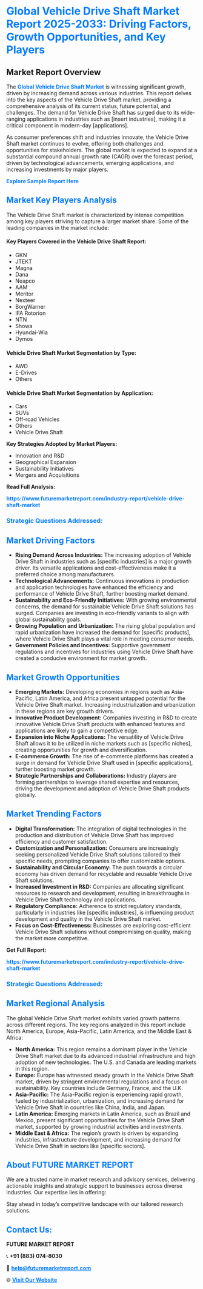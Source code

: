 <h1 style="color: #007BFF;">Global Vehicle Drive Shaft Market Report 2025-2033: Driving Factors, Growth Opportunities, and Key Players</h1>

<section id="overview">
<h2>Market Report Overview</h2>
<p>The <a href="https://www.futuremarketreport.com/industry-report/vehicle-drive-shaft-market" style="color: #007BFF; text-decoration: none;"><strong>Global Vehicle Drive Shaft Market</strong></a> is witnessing significant growth, driven by increasing demand across various industries. This report delves into the key aspects of the Vehicle Drive Shaft market, providing a comprehensive analysis of its current status, future potential, and challenges. The demand for Vehicle Drive Shaft has surged due to its wide-ranging applications in industries such as [insert industries], making it a critical component in modern-day [applications].</p>
<p>As consumer preferences shift and industries innovate, the Vehicle Drive Shaft market continues to evolve, offering both challenges and opportunities for stakeholders. The global market is expected to expand at a substantial compound annual growth rate (CAGR) over the forecast period, driven by technological advancements, emerging applications, and increasing investments by major players.</p>
</section>

<section id="overview">
<p><a href="https://www.futuremarketreport.com/request-sample/reportId=126008" style="color: #007BFF; text-decoration: none;"><strong>Explore Sample Report Here</strong></a></p>
</section>

<section id="key-players">
<h2 style="color: #007BFF;">Market Key Players Analysis</h2>
<p>The Vehicle Drive Shaft market is characterized by intense competition among key players striving to capture a larger market share. Some of the leading companies in the market include:</p>
<h4>Key Players Covered in the Vehicle Drive Shaft Report:</h4>
<ul><li>GKN</li><li>JTEKT</li><li>Magna</li><li>Dana</li><li>Neapco</li><li>AAM</li><li>Meritor</li><li>Nexteer</li><li>BorgWarner</li><li>IFA Rotorion</li><li>NTN</li><li>Showa</li><li>Hyundai-Wia</li><li>Dymos</li></ul>
<h4>Vehicle Drive Shaft Market Segmentation by Type:</h4>
<ul><li>AWD</li><li>E-Drives</li><li>Others</li></ul>

<h4>Vehicle Drive Shaft Market Segmentation by Application:</h4>
<ul><li>Cars</li><li>SUVs</li><li>Off-road Vehicles</li><li>Others</li><li>Vehicle Drive Shaft</li></ul>
<p><strong>Key Strategies Adopted by Market Players:</strong></p>
<ul>
<li>Innovation and R&D</li>
<li>Geographical Expansion</li>
<li>Sustainability Initiatives</li>
<li>Mergers and Acquisitions</li>
</ul>
</section>

<section>
<p><strong>Read Full Analysis: </strong></p><a href="https://www.futuremarketreport.com/industry-report/vehicle-drive-shaft-market" style="color: #007BFF; text-decoration: none;"><strong>https://www.futuremarketreport.com/industry-report/vehicle-drive-shaft-market</strong></a>
<h3 style="color: #007BFF;">Strategic Questions Addressed:</h3>
</section>

<section id="driving-factors">
<h2 style="color: #007BFF;">Market Driving Factors</h2>
<ul>
<li><strong>Rising Demand Across Industries:</strong> The increasing adoption of Vehicle Drive Shaft in industries such as [specific industries] is a major growth driver. Its versatile applications and cost-effectiveness make it a preferred choice among manufacturers.</li>
<li><strong>Technological Advancements:</strong> Continuous innovations in production and application technologies have enhanced the efficiency and performance of Vehicle Drive Shaft, further boosting market demand.</li>
<li><strong>Sustainability and Eco-Friendly Initiatives:</strong> With growing environmental concerns, the demand for sustainable Vehicle Drive Shaft solutions has surged. Companies are investing in eco-friendly variants to align with global sustainability goals.</li>
<li><strong>Growing Population and Urbanization:</strong> The rising global population and rapid urbanization have increased the demand for [specific products], where Vehicle Drive Shaft plays a vital role in meeting consumer needs.</li>
<li><strong>Government Policies and Incentives:</strong> Supportive government regulations and incentives for industries using Vehicle Drive Shaft have created a conducive environment for market growth.</li>
</ul>
</section>

<section id="growth-opportunities">
<h2 style="color: #007BFF;">Market Growth Opportunities</h2>
<ul>
<li><strong>Emerging Markets:</strong> Developing economies in regions such as Asia-Pacific, Latin America, and Africa present untapped potential for the Vehicle Drive Shaft market. Increasing industrialization and urbanization in these regions are key growth drivers.</li>
<li><strong>Innovative Product Development:</strong> Companies investing in R&D to create innovative Vehicle Drive Shaft products with enhanced features and applications are likely to gain a competitive edge.</li>
<li><strong>Expansion into Niche Applications:</strong> The versatility of Vehicle Drive Shaft allows it to be utilized in niche markets such as [specific niches], creating opportunities for growth and diversification.</li>
<li><strong>E-commerce Growth:</strong> The rise of e-commerce platforms has created a surge in demand for Vehicle Drive Shaft used in [specific applications], further boosting market growth.</li>
<li><strong>Strategic Partnerships and Collaborations:</strong> Industry players are forming partnerships to leverage shared expertise and resources, driving the development and adoption of Vehicle Drive Shaft products globally.</li>
</ul>
</section>

<section id="trending-factors">
<h2 style="color: #007BFF;">Market Trending Factors</h2>
<ul>
<li><strong>Digital Transformation:</strong> The integration of digital technologies in the production and distribution of Vehicle Drive Shaft has improved efficiency and customer satisfaction.</li>
<li><strong>Customization and Personalization:</strong> Consumers are increasingly seeking personalized Vehicle Drive Shaft solutions tailored to their specific needs, prompting companies to offer customizable options.</li>
<li><strong>Sustainability and Circular Economy:</strong> The push towards a circular economy has driven demand for recyclable and reusable Vehicle Drive Shaft solutions.</li>
<li><strong>Increased Investment in R&D:</strong> Companies are allocating significant resources to research and development, resulting in breakthroughs in Vehicle Drive Shaft technology and applications.</li>
<li><strong>Regulatory Compliance:</strong> Adherence to strict regulatory standards, particularly in industries like [specific industries], is influencing product development and quality in the Vehicle Drive Shaft market.</li>
<li><strong>Focus on Cost-Effectiveness:</strong> Businesses are exploring cost-efficient Vehicle Drive Shaft solutions without compromising on quality, making the market more competitive.</li>
</ul>
</section>

<section>
<p><strong>Get Full Report: </strong></p><a href="https://www.futuremarketreport.com/industry-report/vehicle-drive-shaft-market" style="color: #007BFF; text-decoration: none;"><strong>https://www.futuremarketreport.com/industry-report/vehicle-drive-shaft-market</strong></a>
<h3 style="color: #007BFF;">Strategic Questions Addressed:</h3>
</section>


<section id="regional-analysis">
<h2 style="color: #007BFF;">Market Regional Analysis</h2>
<p>The global Vehicle Drive Shaft market exhibits varied growth patterns across different regions. The key regions analyzed in this report include North America, Europe, Asia-Pacific, Latin America, and the Middle East & Africa:</p>
<ul>
<li><strong>North America:</strong> This region remains a dominant player in the Vehicle Drive Shaft market due to its advanced industrial infrastructure and high adoption of new technologies. The U.S. and Canada are leading markets in this region.</li>
<li><strong>Europe:</strong> Europe has witnessed steady growth in the Vehicle Drive Shaft market, driven by stringent environmental regulations and a focus on sustainability. Key countries include Germany, France, and the U.K.</li>
<li><strong>Asia-Pacific:</strong> The Asia-Pacific region is experiencing rapid growth, fueled by industrialization, urbanization, and increasing demand for Vehicle Drive Shaft in countries like China, India, and Japan.</li>
<li><strong>Latin America:</strong> Emerging markets in Latin America, such as Brazil and Mexico, present significant opportunities for the Vehicle Drive Shaft market, supported by growing industrial activities and investments.</li>
<li><strong>Middle East & Africa:</strong> The region’s growth is driven by expanding industries, infrastructure development, and increasing demand for Vehicle Drive Shaft in sectors like [specific sectors].</li>
</ul>
</section>

<footer>
<h2 style="color: #007BFF;">About FUTURE MARKET REPORT</h2>
<p>We are a trusted name in market research and advisory services, delivering actionable insights and strategic support to businesses across diverse industries. Our expertise lies in offering:</p>

<p>Stay ahead in today’s competitive landscape with our tailored research solutions.</p>

<h2 style="color: #007BFF;">Contact Us:</h2>
<p><strong>FUTURE MARKET REPORT</strong></p>
<p>📞 <strong>+91 (883) 074-8030</strong></p>
<p>📧 <strong><a href="mailto:help@futuremarketreport.com" style="color: #007BFF;">help@futuremarketreport.com</a></strong></p>
<p>🌐 <strong><a href="https://www.futuremarketreport.com/" style="color: #007BFF;">Visit Our Website</a></strong></p>
</footer>